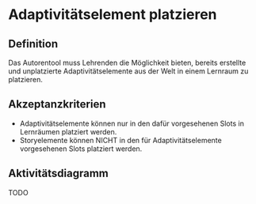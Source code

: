 # Adaptivitätselement platzieren



## Definition

Das Autorentool muss Lehrenden die Möglichkeit bieten, bereits erstellte und unplatzierte Adaptivitätselemente
aus der Welt in einem Lernraum zu platzieren.


## Akzeptanzkriterien
- Adaptivitätselemente können nur in den dafür vorgesehenen Slots in Lernräumen platziert werden.
- Storyelemente können NICHT in den für Adaptivitätselemente vorgesehenen Slots platziert werden.

## Aktivitätsdiagramm
TODO

